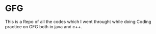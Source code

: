 # GFG
This is a Repo of all the codes which I went throught while doing Coding practice on GFG both in java and c++.
